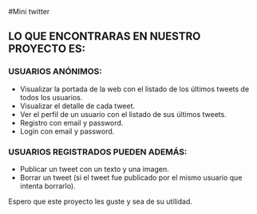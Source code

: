 #Mini twitter
## LO QUE ENCONTRARAS EN NUESTRO PROYECTO ES:

### USUARIOS ANÓNIMOS:

- 	Visualizar la portada de la web con el listado de los últimos tweets de todos los usuarios.
- 	Visualizar el detalle de cada tweet.
- 	Ver el perfil de un usuario con el listado de sus últimos tweets.
- 	Registro con email y password.
- 	Login con email y password.

### USUARIOS REGISTRADOS PUEDEN ADEMÁS:

-	Publicar un tweet con un texto y una imagen.
- 	Borrar un tweet (si el tweet fue publicado por el mismo usuario que intenta borrarlo).

<P>
Espero que este proyecto les guste y sea de su utilidad.
</P>


